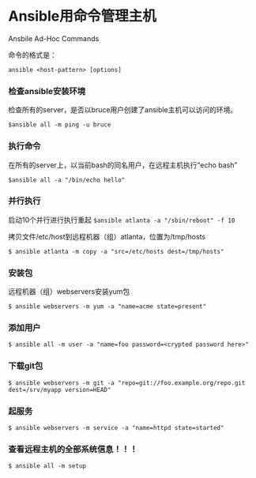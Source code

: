# Ansible用命令管理主机

Ansbile Ad-Hoc Commands

命令的格式是：

```
ansible <host-pattern> [options]
```


### 检查ansible安装环境



检查所有的server，是否以bruce用户创建了ansible主机可以访问的环境。

```$ansible all -m ping -u bruce```


### 执行命令


在所有的server上，以当前bash的同名用户，在远程主机执行“echo bash”

```$ansible all -a "/bin/echo hello"```

### 并行执行


启动10个并行进行执行重起
```$ansible atlanta -a "/sbin/reboot" -f 10```

拷贝文件/etc/host到远程机器（组）atlanta，位置为/tmp/hosts

```$ ansible atlanta -m copy -a "src=/etc/hosts dest=/tmp/hosts"```


### 安装包


远程机器（组）webservers安装yum包

```$ ansible webservers -m yum -a "name=acme state=present"```


### 添加用户



```$ ansible all -m user -a "name=foo password=<crypted password here>"```


### 下载git包




```$ ansible webservers -m git -a "repo=git://foo.example.org/repo.git dest=/srv/myapp version=HEAD"```


### 起服务



```$ ansible webservers -m service -a "name=httpd state=started"```

### 查看远程主机的全部系统信息！！！



```$ ansible all -m setup```
